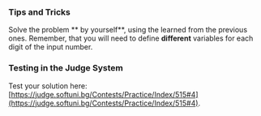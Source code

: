 ### Tips and Tricks
Solve the problem ** by yourself**, using the learned from the previous ones. Remember, that you will need to define **different** variables for each digit of the input number.


### Testing in the Judge System

Test your solution here: [https://judge.softuni.bg/Contests/Practice/Index/515#4](https://judge.softuni.bg/Contests/Practice/Index/515#4).
